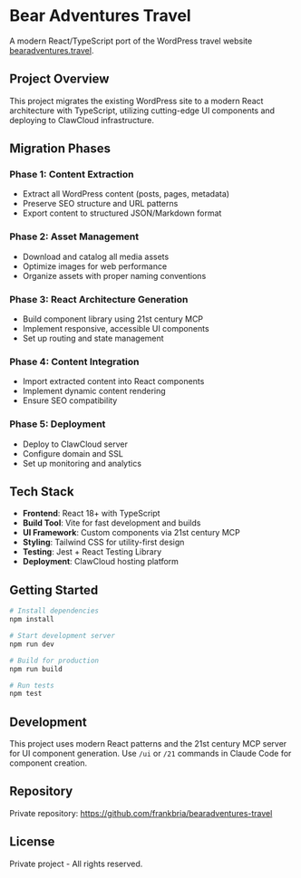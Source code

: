 # Bear Adventures Travel

A modern React/TypeScript port of the WordPress travel website [bearadventures.travel](https://bearadventures.travel).

## Project Overview

This project migrates the existing WordPress site to a modern React architecture with TypeScript, utilizing cutting-edge UI components and deploying to ClawCloud infrastructure.

## Migration Phases

### Phase 1: Content Extraction
- Extract all WordPress content (posts, pages, metadata)
- Preserve SEO structure and URL patterns
- Export content to structured JSON/Markdown format

### Phase 2: Asset Management
- Download and catalog all media assets
- Optimize images for web performance
- Organize assets with proper naming conventions

### Phase 3: React Architecture Generation
- Build component library using 21st century MCP
- Implement responsive, accessible UI components
- Set up routing and state management

### Phase 4: Content Integration
- Import extracted content into React components
- Implement dynamic content rendering
- Ensure SEO compatibility

### Phase 5: Deployment
- Deploy to ClawCloud server
- Configure domain and SSL
- Set up monitoring and analytics

## Tech Stack

- **Frontend**: React 18+ with TypeScript
- **Build Tool**: Vite for fast development and builds
- **UI Framework**: Custom components via 21st century MCP
- **Styling**: Tailwind CSS for utility-first design
- **Testing**: Jest + React Testing Library
- **Deployment**: ClawCloud hosting platform

## Getting Started

```bash
# Install dependencies
npm install

# Start development server
npm run dev

# Build for production
npm run build

# Run tests
npm test
```

## Development

This project uses modern React patterns and the 21st century MCP server for UI component generation. Use `/ui` or `/21` commands in Claude Code for component creation.

## Repository

Private repository: https://github.com/frankbria/bearadventures-travel

## License

Private project - All rights reserved.